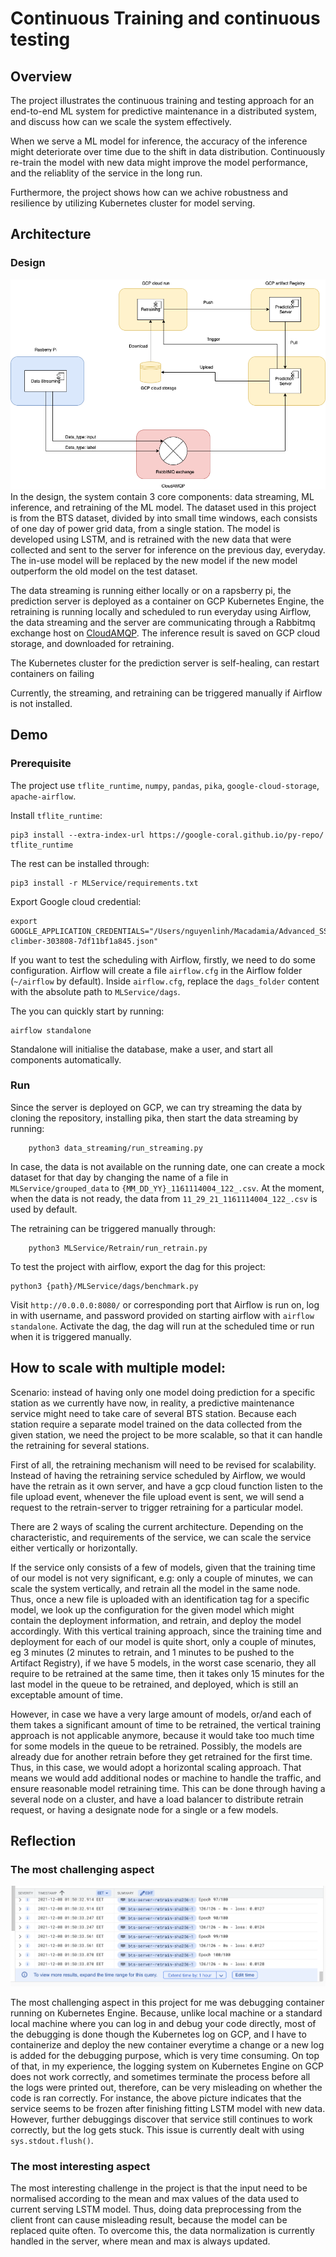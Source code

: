 # Continuous Training and continuous testing
## Overview
The project illustrates the continuous training and testing approach for an end-to-end ML system for predictive maintenance in a distributed system, and discuss how can we scale the system effectively. 

When we serve a ML model for inference, the accuracy of the inference might deteriorate over time due to the shift in data distribution. Continuously re-train the model with new data might improve the model performance, and the reliablity of the service in the long run.

Furthermore, the project shows how can we achive robustness and resilience by utilizing Kubernetes cluster for model serving.
## Architecture
### Design

![The original design](./figures/Original_design.drawio.png)
In the design, the system contain 3 core components: data streaming, ML inference, and retraining of the ML model. The dataset used in this project is from the BTS dataset, divided by into small time windows, each consists of one day of power grid data, from a single station. The model is developed using LSTM, and is retrained with the new data that were collected and sent to the server for inference on the previous day, everyday. The in-use model will be replaced by the new model if the new model outperform the old model on the test dataset.

The data streaming is running either locally or on a rapsberry pi, the prediction server is deployed as a container on GCP Kubernetes Engine, the retraining is running locally and scheduled to run everyday using Airflow, the data streaming and the server are communicating through a Rabbitmq exchange host on [CloudAMQP](https://www.cloudamqp.com/). The inference result is saved on GCP cloud storage, and downloaded for retraining.

The Kubernetes cluster for the prediction server is self-healing, can restart containers on failing 

Currently, the streaming, and retraining can be triggered manually if Airflow is not installed.


## Demo
### Prerequisite
The project use `tflite_runtime`, `numpy`, `pandas`, `pika`, `google-cloud-storage`, `apache-airflow`.

Install `tflite_runtime`:
``` 
pip3 install --extra-index-url https://google-coral.github.io/py-repo/ tflite_runtime
```
The rest can be installed through: 

```
pip3 install -r MLService/requirements.txt
``` 

Export Google cloud credential:
```
export GOOGLE_APPLICATION_CREDENTIALS="/Users/nguyenlinh/Macadamia/Advanced_SS_project/MLService/steel-climber-303808-7df11bf1a845.json"
```

If you want to test the scheduling with Airflow, firstly, we need to do some configuration.
Airflow will create a file `airflow.cfg` in the Airflow folder (`~/airflow` by default). Inside `airflow.cfg`, replace the `dags_folder` content with the absolute path to `MLService/dags`.

The you can quickly start by running:
```
airflow standalone
```

Standalone will initialise the database, make a user, and start all components automatically.

### Run
Since the server is deployed on GCP, we can try streaming the data by cloning the repository, installing pika, then start the data streaming by running:
```
    python3 data_streaming/run_streaming.py
```
In case, the data is not available on the running date, one can create a mock dataset for that day by changing the name of a file in `MLService/grouped_data` to `{MM_DD_YY}_1161114004_122_.csv`. At the moment, when the data is not ready, the data from `11_29_21_1161114004_122_.csv` is used by default.

The retraining can be triggered manually through:
```
    python3 MLService/Retrain/run_retrain.py
```

To test the project with airflow, export the dag for this project:
```
python3 {path}/MLService/dags/benchmark.py
```

Visit `http://0.0.0.0:8080/` or corresponding port that Airflow is run on, log in with username, and password provided on starting airflow with `airflow standalone`. Activate the dag, the dag will run at the scheduled time or run when it is triggered manually.




## How to scale with multiple model:
Scenario: instead of having only one model doing prediction for a specific station as we currently have now, in reality, a predictive maintenance service might need to take care of several BTS station. Because each station require a separate model trained on the data collected from the given station, we need the project to be more scalable, so that it can handle the retraining for several stations.

First of all, the retraining mechanism will need to be revised for scalability. Instead of having the retraining service scheduled by Airflow, we would have the retrain as it own server, and have a gcp cloud function listen to the file upload event, whenever the file upload event is sent, we will send a request to the retrain-server to trigger retraining for a particular model.

There are 2 ways of scaling the current architecture. Depending on the characteristic, and requirements of the service, we can scale the service either vertically or horizontally.

If the service only consists of a few of models, given that the training time of our model is not very significant, e.g: only a couple of minutes, we can scale the system vertically, and retrain all the model in the same node. Thus, once a new file is uploaded with an identification tag for a specific model, we look up the configuration for the given model which might contain the deployment information, and retrain, and deploy the model accordingly. With this vertical training approach, since the training time and deployment for each of our model is quite short, only a couple of minutes, eg 3 minutes (2 minutes to retrain, and 1 minutes to be pushed to the Artifact Registry), if we have 5 models, in the worst case scenario, they all require to be retrained at the same time, then it takes only 15 minutes for the last model in the queue to be retrained, and deployed, which is still an exceptable amount of time.

However, in case we have a very large amount of models, or/and each of them takes a significant amount of time to be retrained, the vertical training approach is not applicable anymore, because it would take too much time for some models in the queue to be retrained. Possibly, the models are already due for another retrain before they get retrained for the first time. Thus, in this case, we would adopt a horizontal scaling approach. That means we would add additional nodes or machine to handle the traffic, and ensure reasonable model retraining time. This can be done through having a several node on a cluster, and have a load balancer to distribute retrain request, or having a designate node for a single or a few models.

## Reflection
### The most challenging aspect

![Fit function crash](./figures/crash-fit-function.png)

The most challenging aspect in this project for me was debugging container running on Kubernetes Engine. Because, unlike local machine or a standard local machine where you can log in and debug your code directly, most of the debugging is done though the Kubernetes log on GCP, and I have to containerize and deploy the new container everytime a change or a new log is added for the debugging purpose, which is very time consuming. On top of that, in my experience, the logging system on Kubernetes Engine on GCP does not work correctly, and sometimes terminate the process before all the logs were printed out, therefore, can be very misleading on whether the code is ran correctly. For instance, the above picture indicates that the service seems to be frozen after finishing fitting LSTM model with new data. However, further debuggings discover that service still continues to work correctly, but the log gets stuck. This issue is currently dealt with using `sys.stdout.flush()`.


### The most interesting aspect

The most interesting challenge in the project is that the input need to be normalised according to the mean and max values of the data used to current serving LSTM model. Thus, doing data preprocessing from the client front can cause misleading result, because the model can be replaced quite often. To overcome this, the data normalization is currently handled in the server, where mean and max is always updated.
